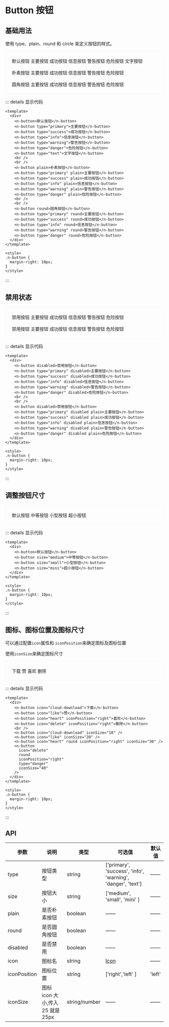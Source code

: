 # Button 按钮

## 基础用法

使用 type、plain、round 和 circle 来定义按钮的样式。

<div class="example">
    <div>
        <n-button>默认按钮</n-button>
        <n-button type="primary">主要按钮</n-button>
        <n-button type="success">成功按钮</n-button>
        <n-button type="info">信息按钮</n-button>
        <n-button type="warning">警告按钮</n-button>
        <n-button type="danger">危险按钮</n-button>
        <n-button type="text">文字按钮</n-button>
        <br>
        <br>
        <n-button plain>朴素按钮</n-button>
        <n-button type="primary" plain>主要按钮</n-button>
        <n-button type="success" plain>成功按钮</n-button>
        <n-button type="info" plain>信息按钮</n-button>
        <n-button type="warning" plain>警告按钮</n-button>
        <n-button type="danger" plain>危险按钮</n-button>
        <br>
        <br>
        <n-button round>圆角按钮</n-button>
        <n-button type="primary" round>主要按钮</n-button>
        <n-button type="success" round>成功按钮</n-button>
        <n-button type="info" round>信息按钮</n-button>
        <n-button type="warning" round>警告按钮</n-button>
        <n-button type="danger" round>危险按钮</n-button>
    </div>
</div>

::: details 显示代码

```vue
<template>
  <div>
    <n-button>默认按钮</n-button>
    <n-button type="primary">主要按钮</n-button>
    <n-button type="success">成功按钮</n-button>
    <n-button type="info">信息按钮</n-button>
    <n-button type="warning">警告按钮</n-button>
    <n-button type="danger">危险按钮</n-button>
    <n-button type="text">文字按钮</n-button>
    <br />
    <br />
    <n-button plain>朴素按钮</n-button>
    <n-button type="primary" plain>主要按钮</n-button>
    <n-button type="success" plain>成功按钮</n-button>
    <n-button type="info" plain>信息按钮</n-button>
    <n-button type="warning" plain>警告按钮</n-button>
    <n-button type="danger" plain>危险按钮</n-button>
    <br />
    <br />
    <n-button round>圆角按钮</n-button>
    <n-button type="primary" round>主要按钮</n-button>
    <n-button type="success" round>成功按钮</n-button>
    <n-button type="info" round>信息按钮</n-button>
    <n-button type="warning" round>警告按钮</n-button>
    <n-button type="danger" round>危险按钮</n-button>
  </div>
</template>

<style>
.n-button {
  margin-right: 10px;
}
</style>
```

:::

## 禁用状态

<div class="example">
    <div>
        <n-button disabled>禁用按钮</n-button>
        <n-button type="primary" disabled>主要按钮</n-button>
        <n-button type="success" disabled>成功按钮</n-button>
        <n-button type="info" disabled>信息按钮</n-button>
        <n-button type="warning" disabled>警告按钮</n-button>
        <n-button type="danger" disabled>危险按钮</n-button>
        <br>
        <br>
        <n-button disabled>禁用按钮</n-button>
        <n-button type="primary" disabled plain>主要按钮</n-button>
        <n-button type="success" disabled plain>成功按钮</n-button>
        <n-button type="info" disabled plain>信息按钮</n-button>
        <n-button type="warning" disabled plain>警告按钮</n-button>
        <n-button type="danger" disabled plain>危险按钮</n-button>
    </div>
</div>

::: details 显示代码

```vue
<template>
  <div>
    <n-button disabled>禁用按钮</n-button>
    <n-button type="primary" disabled>主要按钮</n-button>
    <n-button type="success" disabled>成功按钮</n-button>
    <n-button type="info" disabled>信息按钮</n-button>
    <n-button type="warning" disabled>警告按钮</n-button>
    <n-button type="danger" disabled>危险按钮</n-button>
    <br />
    <br />
    <n-button disabled>禁用按钮</n-button>
    <n-button type="primary" disabled plain>主要按钮</n-button>
    <n-button type="success" disabled plain>成功按钮</n-button>
    <n-button type="info" disabled plain>信息按钮</n-button>
    <n-button type="warning" disabled plain>警告按钮</n-button>
    <n-button type="danger" disabled plain>危险按钮</n-button>
  </div>
</template>

<style>
.n-button {
  margin-right: 10px;
}
</style>
```

:::

## 调整按钮尺寸

<div class="example">
    <div>
        <n-button>默认按钮</n-button>
        <n-button size="medium">中等按钮</n-button>
        <n-button size="small">小型按钮</n-button>
        <n-button size="mini">超小按钮</n-button>
    </div>
</div>

::: details 显示代码

```vue
<template>
  <div>
    <n-button>默认按钮</n-button>
    <n-button size="medium">中等按钮</n-button>
    <n-button size="small">小型按钮</n-button>
    <n-button size="mini">超小按钮</n-button>
  </div>
</template>

<style>
.n-button {
  margin-right: 10px;
}
</style>
```

:::

## 图标、图标位置及图标尺寸

可以通过配置`icon`属性和 `iconPosition`来确定图标及图标位置

使用`iconSize`来确定图标尺寸

<div class="example">
  <n-button icon="cloud-download">下载</n-button>
  <n-button icon="like">赞</n-button>
  <n-button icon="heart" iconPosition="right">喜欢</n-button>
  <n-button icon="delete" iconPosition="right">删除</n-button>
  <br>
  <n-button icon="cloud-download" iconSize="10" />
  <n-button icon="like"  iconSize="20"/>
  <n-button icon="heart" round iconPosition="right" iconSize="30" />
  <n-button icon="delete" round iconPosition="right" type='danger'  iconSize="40"/>
</div>

::: details 显示代码

```vue
<template>
  <div>
    <n-button icon="cloud-download">下载</n-button>
    <n-button icon="like">赞</n-button>
    <n-button icon="heart" iconPosition="right">喜欢</n-button>
    <n-button icon="delete" iconPosition="right">删除</n-button>
    <br />
    <n-button icon="cloud-download" iconSize="10" />
    <n-button icon="like" iconSize="20" />
    <n-button icon="heart" round iconPosition="right" iconSize="30" />
    <n-button
      icon="delete"
      round
      iconPosition="right"
      type="danger"
      iconSize="40"
    />
  </div>
</template>

<style>
.n-button {
  margin-right: 10px;
}
</style>
```

:::

## API

| 参数         | 说明                             | 类型          | 可选值                                                      | 默认值 |
| ------------ | -------------------------------- | ------------- | ----------------------------------------------------------- | ------ |
| type         | 按钮类型                         | string        | ['primary', 'success', 'info', 'warning', 'danger', 'text'] | ——     |
| size         | 按钮大小                         | string        | ['medium', 'small', 'mini' ]                                | ——     |
| plain        | 是否朴素按钮                     | boolean       | ——                                                          | ——     |
| round        | 是否圆角按钮                     | boolean       | ——                                                          | ——     |
| disabled     | 是否禁用                         | boolean       | ——                                                          | ——     |
| icon         | 图标名                           | string        | <a href='/examples/icon'>Icon</a>                                    | ——     |
| iconPosition | 图标位置                         | string        | ['right','left' ]                                           | 'left' |
| iconSize     | 图标 icon 大小,传入 25 就是 25px | string/number | ——                                                          | ——     |

<style scope>
  .example{
      border: 1px solid #f5f5f5;
      border-radius: 5px;
      padding:20px
  }
  .example .n-button {
      margin:10px 5px
  }
  
</style>
